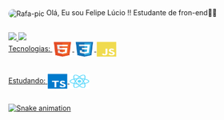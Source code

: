 ## 

<div >
 <img align="center" alt="Rafa-pic" height="50" style="border-radius: 20px" src="https://mstdn.social/system/media_attachments/files/003/546/066/original/1c66bb4bcbfa1cad.jpg">
Olá, Eu sou Felipe Lúcio !! Estudante de fron-end🤞😉
</div>

##

  <div align="left">
  <a href="https://github.com/eufelipelucio">
  <img height="160em" src="https://github-readme-stats.vercel.app/api?username=eufelipelucio&show_icons=true&theme=merko&include_all_commits=true&count_private=true"/>
  <img height="110em" src="https://github-readme-stats.vercel.app/api/top-langs/?username=eufelipelucio&layout=compact&langs_count=7&theme=merko"/>
</div>  
  <div style-"display: inline-block">
    Tecnologias:
      <img align="center" alt="Rafa-HTML" height="30" width="40" src="https://raw.githubusercontent.com/devicons/devicon/master/icons/html5/html5-original.svg">
      <img align="center" alt="Rafa-CSS" height="30" width="40" src="https://raw.githubusercontent.com/devicons/devicon/master/icons/css3/css3-original.svg">
      <img align="center" alt="Rafa-Js" height="30" width="40" src="https://raw.githubusercontent.com/devicons/devicon/master/icons/javascript/javascript-plain.svg">
  </div>  
  <br></br>
  <div style="display: inline_block">
    <span font-size='15px' font-weight='bold' font-family='Roboto' text-decoration:'none' >Estudando:</span>
    <img align="center" alt="Rafa-Ts" height="30" width="40" src="https://raw.githubusercontent.com/devicons/devicon/master/icons/typescript/typescript-plain.svg">
    <img align="center" alt="Rafa-React" height="30" width="40" src="https://raw.githubusercontent.com/devicons/devicon/master/icons/react/react-original.svg">
   
</div>
  
  ## 
  
  <div> 
  
   ![Snake animation](https://github.com/eufelipelucio/eufelipelucio/blob/output/github-contribution-grid-snake.svg)
  
 </div> 
  
  

